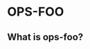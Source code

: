 ﻿OPS-FOO
=======

What is ops-foo?
----------------
<!--- description of the repo>
ops-foo is a module that is responsible for a protocol foo in [OpenSwitch](http://www.openswitch.net) project.  
ops-foo is heavily based on project [bar](http://bar.net) and will be frequently upstreaming its changes to the parent project.

What is the structure of the repository?
----------------------------------------
<!-- explain what user is supposed to know about the repo structure>
* tests/ contains all the component tests of ops-foo based on [ops-test-framework](http://git.openswitch.net/openswitch/ops-test-framework)
* configs/ contains all the example YAML files required by ops-foo
* bar/ contains the modified parent project sources

What is the license?
--------------------
Being heavily based on project bar, ops-foo inherits its Apache 2.0 license. For more details refer to [COPYING](COPYING)

What other documents are available?
-----------------------------------
<!--- Add links to any documentation that exists in the repository>
For the high level design of ops-foo, refer to [DESIGN.md](DESIGN.md)
For answers to common questions, read [FAQ.md](FAQ.md)
For the current list of contributors and maintainers, refer to [AUTHORS.md](AUTHORS.md)

For general information about OpenSwitch project refer to http://www.openswitch.net
